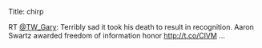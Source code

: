 Title: chirp

RT <a href="http://twitter.com/TW_Gary">@TW_Gary</a>: Terribly sad it took his death to result in recognition. Aaron Swartz awarded freedom of information honor <a href="http://t.co/ClVM">http://t.co/ClVM</a> ...
